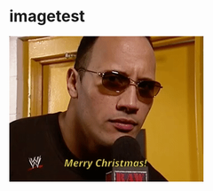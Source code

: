 # imagetest

![Image](https://raw.githubusercontent.com/brandonbrown/imagetest/master/imgs/happyholidays.gif)